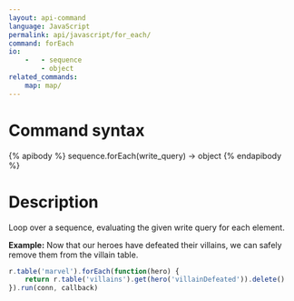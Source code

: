 ```yaml
---
layout: api-command 
language: JavaScript
permalink: api/javascript/for_each/
command: forEach 
io:
    -   - sequence
        - object
related_commands:
    map: map/
---
```


# Command syntax #

{% apibody %}
sequence.forEach(write_query) &rarr; object
{% endapibody %}

# Description #

Loop over a sequence, evaluating the given write query for each element.

__Example:__ Now that our heroes have defeated their villains, we can safely remove them from the villain table.

```js
r.table('marvel').forEach(function(hero) {
    return r.table('villains').get(hero('villainDefeated')).delete()
}).run(conn, callback)
```

